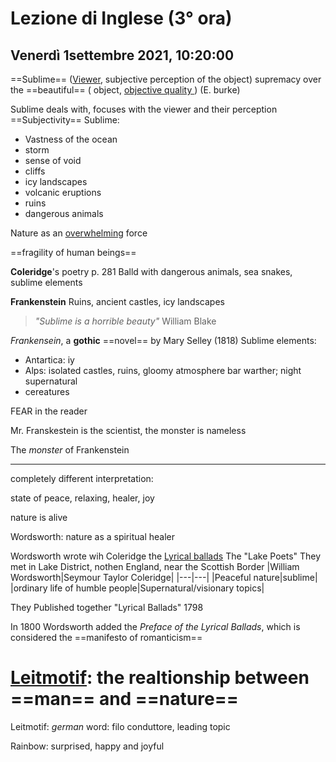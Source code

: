 #  Lezione di Inglese (3° ora)
## Venerdì 1settembre 2021, 10:20:00

==Sublime== (<u>Viewer</u>, subjective perception of the object)  supremacy over the ==beautiful== ( object, <u>objective quality </u>)
(E. burke)

Sublime deals with, focuses with the viewer and their perception
==Subjectivity==
Sublime:
* Vastness of the ocean
* storm
* sense of void
* cliffs
* icy landscapes
* volcanic eruptions
* ruins
* dangerous animals

Nature as an <u>overwhelming</u> force


==fragility of human beings==

**Coleridge**'s poetry p. 281 Balld with dangerous animals, sea snakes, sublime elements

**Frankenstein** Ruins, ancient castles, icy landscapes


> _"Sublime is a horrible beauty"_
>  William Blake


_Frankensein_, a **gothic** ==novel== by Mary Selley (1818)
Sublime elements:
* Antartica: iy
* Alps: isolated castles, ruins, gloomy atmosphere bar warther; night supernatural
* cereatures

FEAR in the reader

Mr. Franskestein is the scientist, the monster is nameless

The _monster_ of Frankenstein


---

completely different interpretation:

state of peace, relaxing, healer, joy

nature is alive

Wordsworth: nature as a spiritual healer



Wordsworth wrote wih Coleridge the <u>Lyrical ballads</u>
The "Lake Poets"
They met in Lake District, nothen England, near the Scottish Border
|William Wordsworth|Seymour Taylor Coleridge|
|---|---|
|Peaceful nature|sublime|
|ordinary life of humble people|Supernatural/visionary topics|

They Published together "Lyrical Ballads" 1798

In 1800 Wordsworth added the _Preface of the Lyrical Ballads_, which is considered the ==manifesto of romanticism==

# <u>Leitmotif</u>: the realtionship between ==man== and ==nature==



Leitmotif: _german_ word: filo conduttore, leading topic

Rainbow: surprised, happy and joyful
<!--stackedit_data:
eyJoaXN0b3J5IjpbLTg0NzUzMzQzMiwtMjAzOTU2NzUxLDIwNT
EwNTAxNjNdfQ==
-->